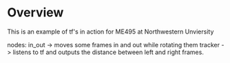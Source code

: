 # Overview
This is an example of tf's in action for ME495 at Northwestern Unviersity

nodes:
  in_out -> moves some frames in and out while rotating them
  tracker -> listens to tf and outputs the distance between left and right frames.
